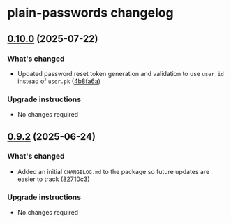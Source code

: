 # plain-passwords changelog

## [0.10.0](https://github.com/dropseed/plain/releases/plain-passwords@0.10.0) (2025-07-22)

### What's changed

- Updated password reset token generation and validation to use `user.id` instead of `user.pk` ([4b8fa6a](https://github.com/dropseed/plain/commit/4b8fa6aef1))

### Upgrade instructions

- No changes required

## [0.9.2](https://github.com/dropseed/plain/releases/plain-passwords@0.9.2) (2025-06-24)

### What's changed

- Added an initial `CHANGELOG.md` to the package so future updates are easier to track ([82710c3](https://github.com/dropseed/plain/commit/82710c3c83))

### Upgrade instructions

- No changes required
